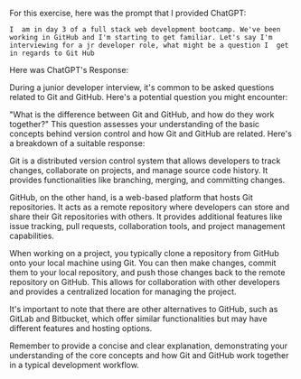 For this exercise, here was the prompt that I provided ChatGPT:
    
    I  am in day 3 of a full stack web development bootcamp. We've been working in GitHub and I'm starting to get familiar. Let's say I'm interviewing for a jr developer role, what might be a question I  get in regards to Git Hub

Here was ChatGPT's Response:

During a junior developer interview, it's common to be asked questions related to Git and GitHub. Here's a potential question you might encounter:

"What is the difference between Git and GitHub, and how do they work together?"
This question assesses your understanding of the basic concepts behind version control and how Git and GitHub are related. Here's a breakdown of a suitable response:

Git is a distributed version control system that allows developers to track changes, collaborate on projects, and manage source code history. It provides functionalities like branching, merging, and committing changes.

GitHub, on the other hand, is a web-based platform that hosts Git repositories. It acts as a remote repository where developers can store and share their Git repositories with others. It provides additional features like issue tracking, pull requests, collaboration tools, and project management capabilities.

When working on a project, you typically clone a repository from GitHub onto your local machine using Git. You can then make changes, commit them to your local repository, and push those changes back to the remote repository on GitHub. This allows for collaboration with other developers and provides a centralized location for managing the project.

It's important to note that there are other alternatives to GitHub, such as GitLab and Bitbucket, which offer similar functionalities but may have different features and hosting options.

Remember to provide a concise and clear explanation, demonstrating your understanding of the core concepts and how Git and GitHub work together in a typical development workflow.